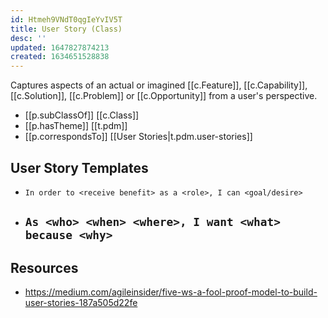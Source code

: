 ```yaml
---
id: Htmeh9VNdT0qgIeYvIV5T
title: User Story (Class)
desc: ''
updated: 1647827874213
created: 1634651528838
---
```



Captures aspects of an actual or imagined [[c.Feature]], [[c.Capability]], [[c.Solution]], [[c.Problem]] or [[c.Opportunity]] from a user's perspective.

- [[p.subClassOf]] [[c.Class]]
- [[p.hasTheme]] [[t.pdm]] 
- [[p.correspondsTo]] [[User Stories|t.pdm.user-stories]]

## User Story Templates

- `In order to <receive benefit> as a <role>, I can <goal/desire>`
- `As <who> <when> <where>, I want <what> because <why>`
  - 

## Resources

- https://medium.com/agileinsider/five-ws-a-fool-proof-model-to-build-user-stories-187a505d22fe
